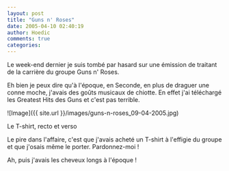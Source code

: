 ```yaml
---
layout: post
title: "Guns n' Roses"
date: 2005-04-10 02:40:19
author: Hoedic
comments: true
categories: 
---
```



Le week-end dernier je suis tombé par hasard sur une émission de  traitant de la carrière du groupe Guns n' Roses.

Eh bien je peux dire qu'à l'époque, en Seconde, en plus de draguer une conne moche, j'avais des goûts musicaux de chiotte. En effet j'ai téléchargé les Greatest Hits des Guns et c'est pas terrible.

![Image]({{ site.url }}/images/guns-n-roses_09-04-2005.jpg)
<div class="photoattrib">Le T-shirt, recto et verso</div>



Le pire dans l'affaire, c'est que j'avais acheté un T-shirt à l'effigie du groupe et que j'osais même le porter. Pardonnez-moi !

Ah, puis j'avais les cheveux longs à l'époque !